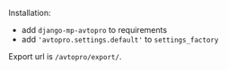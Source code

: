 Installation:
* add `django-mp-avtopro` to requirements
* add `'avtopro.settings.default'` to `settings_factory`

Export url is `/avtopro/export/`.
